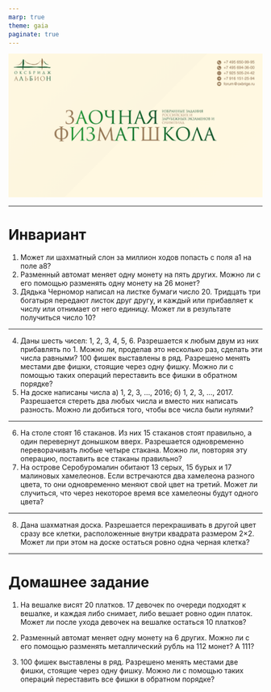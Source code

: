 ```yaml
---
marp: true
theme: gaia
paginate: true
---
```

![bg fit](../../media/first_slide.png)

---
# Инвариант

1. Может ли шахматный слон за миллион ходов попасть с поля а1 на поле а8?
2. Разменный автомат меняет одну монету на пять других. Можно ли с его помощью разменять одну монету на 26 монет?
3. Дядька Черномор написал на листке бумаги число 20. Тридцать три богатыря передают листок друг другу, и каждый или прибавляет к числу или отнимает от него единицу. Может ли в результате получиться число 10?

---

4. Даны шесть чисел: 1, 2, 3, 4, 5, 6. Разрешается к любым двум из них прибавлять по 1. Можно ли, проделав это несколько раз, сделать эти числа равными?
100 фишек выставлены в ряд. Разрешено менять местами две фишки, стоящие через одну фишку. Можно ли с помощью таких операций переставить все фишки в обратном порядке?
5. На доске написаны числа а) 1, 2, 3, ..., 2016; б) 1, 2, 3, ..., 2017. Разрешается стереть два любых числа и вместо них написать разность. Можно ли добиться того, чтобы все числа были нулями?

---

6. На столе стоят 16 стаканов. Из них 15 стаканов стоят правильно, а один перевернут донышком вверх. Разрешается одновременно переворачивать любые четыре стакана. Можно ли, повторяя эту операцию, поставить все стаканы правильно?
7. На острове Серобуромалин обитают 13 серых, 15 бурых и 17 малиновых хамелеонов. Если встречаются два хамелеона разного цвета, то они одновременно меняют свой цвет на третий. Может ли случиться, что через некоторое время все хамелеоны будут одного цвета?

---

8. Дана шахматная доска. Разрешается перекрашивать в другой цвет сразу все клетки, расположенные внутри квадрата размером 2×2. Может ли при этом на доске остаться ровно одна черная клетка?

---
# Домашнее задание

1. На вешалке висят 20 платков. 17 девочек по очереди подходят к вешалке, и каждая либо снимает, либо вешает ровно один платок. Может ли после ухода девочек на вешалке остаться 10 платков? 

2. Разменный автомат меняет одну монету на 6 других. Можно ли с его помощью разменять металлический рубль на 112 монет? А 111?

3. 100 фишек выставлены в ряд. Разрешено менять местами две фишки, стоящие через одну фишку. Можно ли с помощью таких операций переставить все фишки в обратном порядке?